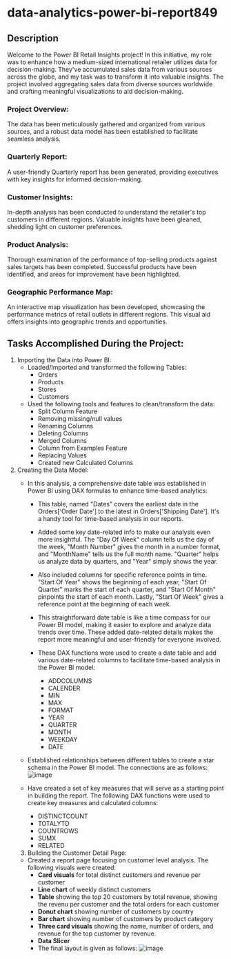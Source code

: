 # data-analytics-power-bi-report849
## Description
Welcome to the Power BI Retail Insights project! In this initiative, my role was to enhance how a medium-sized international retailer utilizes data for decision-making. They've accumulated sales data from various sources across the globe, and my task was to transform it into valuable insights. The project involved aggregating sales data from diverse sources worldwide and crafting meaningful visualizations to aid decision-making.

### Project Overview:

The data has been meticulously gathered and organized from various sources, and a robust data model has been established to facilitate seamless analysis.

### Quarterly Report:

A user-friendly Quarterly report has been generated, providing executives with key insights for informed decision-making.

### Customer Insights:

In-depth analysis has been conducted to understand the retailer's top customers in different regions. Valuable insights have been gleaned, shedding light on customer preferences.

### Product Analysis:

Thorough examination of the performance of top-selling products against sales targets has been completed. Successful products have been identified, and areas for improvement have been highlighted.

### Geographic Performance Map:

An interactive map visualization has been developed, showcasing the performance metrics of retail outlets in different regions. This visual aid offers insights into geographic trends and opportunities.

## Tasks Accomplished During the Project:

1. Importing the Data into Power BI:
   - Loaded/Imported and transformed the following Tables:
     - Orders
     - Products
     - Stores
     - Customers
   - Used the following tools and features to clean/transform the data:
     -  Split Column Feature
     -  Removing missing/null values
     -  Renaming Columns
     -  Deleting Columns
     -  Merged Columns
     -  Column from Examples Feature
     -  Replacing Values
     -  Created new Calculated Columns
 2. Creating the Data Model:
      - In this analysis, a comprehensive date table was established in Power BI using DAX formulas to enhance time-based analytics:
         - This table, named "Dates" covers the earliest date in the Orders['Order Date'] to the latest in Orders['Shipping Date']. It's a handy tool for time-based analysis in our reports.
         - Added some key date-related info to make our analysis even more insightful. The "Day Of Week" column tells us the day of the week, "Month Number" gives the month in a number format, and "MonthName" tells us the full month name. "Quarter" helps us analyze data by quarters, and "Year" simply shows the year.
         - Also included columns for specific reference points in time. "Start Of Year" shows the beginning of each year, "Start Of Quarter" marks the start of each quarter, and "Start Of Month" pinpoints the start of each month. Lastly, "Start Of Week" gives a reference point at the beginning of each week.
         - This straightforward date table is like a time compass for our Power BI model, making it easier to explore and analyze data trends over time. These added date-related details makes the report more meaningful and user-friendly for everyone involved.
         - These DAX functions were used to create a date table and add various date-related columns to facilitate time-based analysis in the Power BI model:
      
            - ADDCOLUMNS
            - CALENDER
            - MIN
            - MAX
            - FORMAT
            - YEAR
            - QUARTER
            - MONTH
            - WEEKDAY
            - DATE
      - Established relationships between different tables to create a star schema in the Power BI model. The connections are as follows:
        ![image](https://github.com/maahiraislam/data-analytics-power-bi-report849/assets/148975841/04276fae-b1c3-4e17-966a-97c3a6e4dd13)
      - Have created a set of key measures that will serve as a starting point in building the report. The following DAX functions were used to create key measures and calculated columns:

        - DISTINCTCOUNT
        - TOTALYTD
        - COUNTROWS
        - SUMX
        - RELATED
    3. Building the Customer Detail Page:
      - Created a report page focusing on customer level analysis. The following visuals were created:
         - **Card visuals** for total distinct customers and revenue per customer
         - **Line chart** of weekly distinct customers
         - **Table** showing the top 20 customers by total revenue, showing the revenu per customer and the total orders for each customer
         - **Donut chart** showing number of customers by country
         - **Bar chart** showing number of customers by product category
         - **Three card visuals** showing the name, number of orders, and revenue for the top customer by revenue.
         - **Data Slicer**
         - The final layout is given as follows:
           ![image](https://github.com/maahiraislam/data-analytics-power-bi-report849/assets/148975841/df444112-25ec-4061-8944-c993d61d5017)


   
